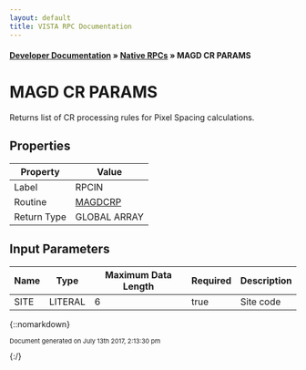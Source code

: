 ```yaml
---
layout: default
title: VISTA RPC Documentation
---
```


#### [Developer Documentation](../index) &#187; [Native RPCs](TableOfContents) &#187; MAGD CR PARAMS<br/>
# MAGD CR PARAMS

Returns list of CR processing rules for Pixel Spacing calculations.

## Properties

Property | Value
--- | ---
Label | RPCIN
Routine | [MAGDCRP](http://code.osehra.org/dox/Routine_MAGDCRP_source.html)
Return Type | GLOBAL ARRAY


## Input Parameters

Name | Type | Maximum Data Length | Required | Description
--- | --- | --- | --- | ---
SITE | LITERAL | 6 | true | Site code



{::nomarkdown} <br/><p style="font-size: 11px">Document generated on July 13th 2017, 2:13:30 pm</p>{:/}